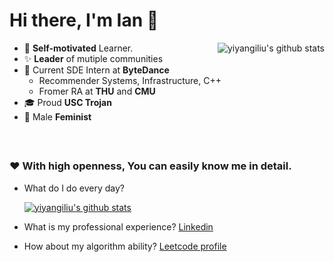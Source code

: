 # Hi there, I'm Ian 👋

<a href="http://google.com">
 <img align="right" src="https://github-readme-stats.vercel.app/api?username=yiyangiliu&show_icons=true&include_all_commits=true&title_color=" alt="yiyangiliu's github stats" />
</a>

 - 📌 **Self-motivated** Learner.
 - ✨ **Leader** of mutiple communities
 - 👔 Current SDE Intern at **ByteDance**
   - Recommender Systems, Infrastructure, C++
   - Fromer RA at **THU** and **CMU**
 - 🎓 Proud **USC Trojan**
 - 👩 Male **Feminist**
 
</br>

## 

### ❤ With high openness, You can easily know me in detail.
 - What do I do every day? 

     [![yiyangiliu's github stats](https://github-readme-stats.vercel.app/api/pin/?username=yiyangiliu&repo=RescueTime-Record)](https://github.com/yiyangiliu/RescueTime-Record)
     
 - What is my professional experience? [Linkedin](https://www.linkedin.com/in/yiyangiliu)
 - How about my algorithm ability? [Leetcode profile](https://leetcode.com/yiyangiliu)

<!--
**yiyangiliu/yiyangiliu** is a ✨ _special_ ✨ repository because its `README.md` (this file) appears on your GitHub profile.

Here are some ideas to get you started:

- 🔭 I’m currently working on ...
- 🌱 I’m currently learning ...
- 👯 I’m looking to collaborate on ...
- 🤔 I’m looking for help with ...
- 💬 Ask me about ...
- 📫 How to reach me: ...
- 😄 Pronouns: ...
- ⚡ Fun fact: ...
-->
